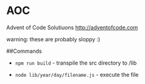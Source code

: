 # AOC
Advent of Code Solutiuons http://adventofcode.com

warning: these are probably sloppy :)

##Commands
* `npm run build` - transpile the src directory to /lib

* `node lib/year/day/filename.js` - execute the file